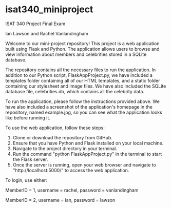 # isat340_miniproject
ISAT 340 Project Final Exam

Ian Lawson and Rachel Vanlandingham

Welcome to our mini-project repository! This project is a web application built using Flask and Python. The application allows users to browse and view information about members and celebrities stored in a SQLite database.

The repository contains all the necessary files to run the application. In addition to our Python script, FlaskAppProject.py, we have included a templates folder containing all of our HTML templates, and a static folder containing our stylesheet and image files. We have also included the SQLite database file, celebrities.db, which contains all the celebrity data.

To run the application, please follow the instructions provided above. We have also included a screenshot of the application's homepage in the repository, named example.jpg, so you can see what the application looks like before running it.



To use the web application, follow these steps:

1. Clone or download the repository from GitHub.
2. Ensure that you have Python and Flask installed on your local machine.
3. Navigate to the project directory in your terminal.
4. Run the command "python FlaskAppProject.py" in the terminal to start the Flask server.
5. Once the server is running, open your web browser and navigate to "http://localhost:5000/" to access the web application.

To login, use either:

MemberID = 1, username = rachel, password = vanlandingham

MemberID = 2, username = ian, password = lawson
